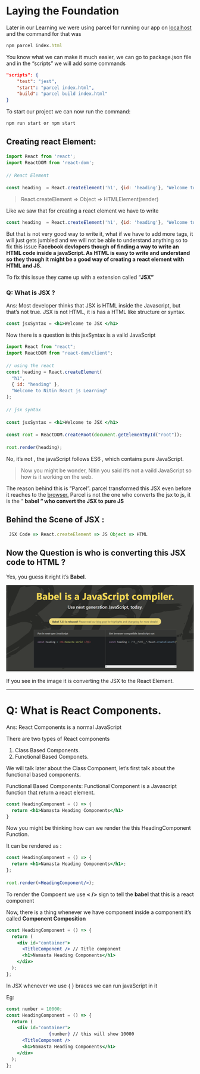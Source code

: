 # Laying the Foundation

Later in our Learning we were using parcel for running our app on [localhost](http://localhost) and the command for that was

```jsx
npm parcel index.html
```

You know what we can make it much easier, we can go to package.json file and in the “scripts” we will add some commands

```json
"scripts": {
    "test": "jest",
    "start": "parcel index.html",
    "build": "parcel build index.html"
}
```

To start our project we can now run the command:

```html
npm run start or npm start
```

## Creating react Element:

```jsx
import React from 'react';
import ReactDOM from 'react-dom';

// React Element

const heading  = React.createElement('h1', {id: 'heading'}, 'Welcome to the React Js 😁' )
```

> React.createElement  ⇒ Object ⇒ HTMLElement(render)
> 

Like we saw that for creating a react element we have to write 

```jsx
const heading  = React.createElement('h1', {id: 'heading'}, 'Welcome to the React Js 😁' )
```

But that is not very good way to write it, what if we have to add more tags, it will just gets jumbled and we will not be able to understand anything so to fix this issue **Facebook devlopers though of finding a way to write an HTML code inside a javaScript. As HTML is easy to write and understand so they though it might be a good way of creating a react element with HTML and JS.** 

To fix this issue they came up with a extension called “**JSX”** 

### Q: What is JSX ?

Ans: Most developer thinks that JSX is HTML inside the Javascript, but that’s not true. JSX is not HTML, it is has a HTML like structure or syntax.

```jsx
const jsxSyntax = <h1>Welcome to JSX </h1>
```

Now there is a question is this jsxSyntax is a vaild JavaScript

```jsx
import React from "react";
import ReactDOM from "react-dom/client";

// using the react 
const heading = React.createElement(
  "h1",
  { id: "heading" },
  "Welcome to Nitin React js Learning"
);

// jsx syntax

const jsxSyntax = <h1>Welcome to JSX </h1>

const root = ReactDOM.createRoot(document.getElementById("root"));

root.render(heading);
```

No, it’s not , the javaScript follows ES6 , which contains pure JavaScript.

> Now you might be wonder, Nitin you said it’s not a vaild JavaScript so how is it working on the web.
> 

The reason behind this is “Parcel”. parcel transformed this JSX even before it reaches to the [browser.](http://browser.Now) Parcel is not the one who converts the jsx to js, it is the “ **babel “ who convert the JSX to pure JS**

## Behind the Scene of JSX :

```jsx
 JSX Code => React.createElement => JS Object => HTML
```

## Now the Question is who is converting this JSX code to HTML ?

Yes, you guess it right it’s **Babel**.

![Untitled](Laying%20the%20Foundation%20e7072198288a4cd58d88bec44c211b28/Untitled.png)

If you see in the image it is converting the JSX to the React Element.

---

# Q: What is React Components.

Ans: React Components is a normal JavaScript 

There are two types of React components

1. Class Based Components.
2. Functional Based Componets.

We will talk later about the Class Component, let’s first talk about the functional based components.

Functional Based Components: Functional Component is a Javascript function that return a react element.

```jsx
const HeadingComponent = () => {
  return <h1>Namasta Heading Components</h1>
}
```

Now you might be thinking how can we render the this HeadingComponent Function.

It can be rendered as :

```jsx
const HeadingComponent = () => {
  return <h1>Namasta Heading Components</h1>;
};

root.render(<HeadingComponent/>);
```

To render the Compoent we use **< />** sign to tell the **babel** that this is a react component

Now, there is a thing whenever we have component inside a component it’s called **Component Composition**

```jsx
const HeadingComponent = () => {
  return (
    <div id="container">
      <TitleComponent /> // Title component
      <h1>Namasta Heading Components</h1>
    </div>
  );
};
```

In JSX whenever we use { } braces we can run javaScript in it

Eg: 

```jsx
const number = 10000;
const HeadingComponent = () => {
  return (
    <div id="container">
				{number} // this will show 10000
      <TitleComponent />
      <h1>Namasta Heading Components</h1>
    </div>
  );
};
```